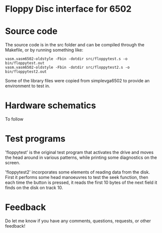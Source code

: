 # Floppy Disc interface for 6502

<!--<img src="hardware/schematic.png" title="Simple VGA circuit schematics"> -->

# Source code

The source code is in the src folder and can be compiled through the Makefile, or
by running something like:

    vasm.vasm6502-oldstyle -Fbin -dotdir src/floppytest.s -o bin/floppytest.out
    vasm.vasm6502-oldstyle -Fbin -dotdir src/floppytest2.s -o bin/floppytest2.out

Some of the library files were copied from simplevga6502 to provide an
environment to test in.

# Hardware schematics

To follow

# Test programs

'floppytest' is the original test program that activates the drive and moves
the head around in various patterns, while printing some diagnostics on the
screen.

'floppytest2' incorporates some elements of reading data from the disk.  First
it performs some head manoeuvres to test the seek function, then each time the
button is pressed, it reads the first 10 bytes of the next field it finds on
the disk on track 10.

# Feedback

Do let me know if you have any comments, questions, requests, or other feedback!  

